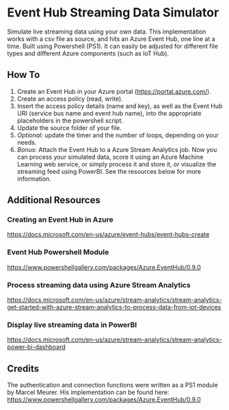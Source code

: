 # Event Hub Streaming Data Simulator
Simulate live streaming data using your own data. 
This implementation works with a csv file as source, and hits an Azure Event Hub, one line at a time. Built using Powershell (PS1). 
It can easily be adjusted for different file types and different Azure components (such as IoT Hub).

## How To
1. Create an Event Hub in your Azure portal (https://portal.azure.com/).
2. Create an access policy (read, write).
3. Insert the access policy details (name and key), as well as the Event Hub URI (service bus name and event hub name), into the appropriate placeholders in the powershell script.
4. Update the source folder of your file.
5. *Optional:* update the timer and the number of loops, depending on your needs. 
6. *Bonus:* Attach the Event Hub to a Azure Stream Analytics job. Now you can process your simulated data, score it using an Azure Machine Learning web service, or simply process it and store it, or visualize the streaming feed using PowerBI. See the resources below for more information.

## Additional Resources
### Creating an Event Hub in Azure
https://docs.microsoft.com/en-us/azure/event-hubs/event-hubs-create
### Event Hub Powershell Module
https://www.powershellgallery.com/packages/Azure.EventHub/0.9.0
### Process streaming data using Azure Stream Analytics
https://docs.microsoft.com/en-us/azure/stream-analytics/stream-analytics-get-started-with-azure-stream-analytics-to-process-data-from-iot-devices 
### Display live streaming data in PowerBI
https://docs.microsoft.com/en-us/azure/stream-analytics/stream-analytics-power-bi-dashboard 

## Credits
The authentication and connection functions were written as a PS1 module by Marcel Meurer. His implementation can be found here: https://www.powershellgallery.com/packages/Azure.EventHub/0.9.0
